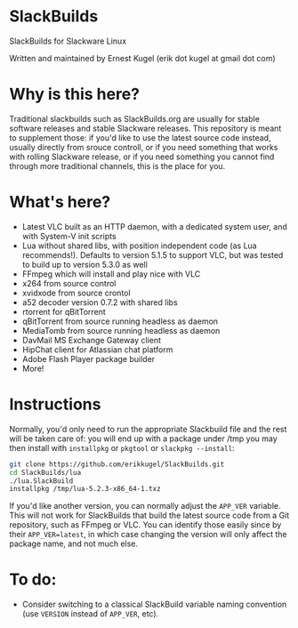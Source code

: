 SlackBuilds
===========

SlackBuilds for Slackware Linux

Written and maintained by Ernest Kugel (erik dot kugel at gmail dot com)

# Why is this here?
Traditional slackbuilds such as SlackBuilds.org are usually for stable software releases and stable Slackware releases. This repository is meant to supplement those: if you'd like to use the latest source code instead, usually directly from srouce controll, or if you need something that works with rolling Slackware release, or if you need something you cannot find through more traditional channels, this is the place for you.

# What's here?
- Latest VLC built as an HTTP daemon, with a dedicated system user, and with System-V init scripts
- Lua without shared libs, with position independent code (as Lua recommends!). Defaults to version 5.1.5 to support VLC, but was tested to build up to version 5.3.0 as well
- FFmpeg which will install and play nice with VLC
- x264 from source control
- xvidxode from source crontol
- a52 decoder version 0.7.2 with shared libs
- rtorrent for qBitTorrent
- qBitTorrent from source running headless as daemon
- MediaTomb from source running headless as daemon
- DavMail MS Exchange Gateway client
- HipChat client for Atlassian chat platform
- Adobe Flash Player package builder
- More!

# Instructions  
Normally, you'd only need to run the appropriate Slackbuild file and the rest will be taken care of: you will end up with a package under /tmp you may then install with `installpkg` or `pkgtool` or `slackpkg --install`:  
```bash
git clone https://github.com/erikkugel/SlackBuilds.git
cd SlackBuilds/lua
./lua.SlackBuild
installpkg /tmp/lua-5.2.3-x86_64-1.txz
```

If you'd like another version, you can normally adjust the `APP_VER` variable. This will not work for SlackBuilds that build the latest source code from a Git repository, such as FFmpeg or VLC. You can identify those easily since by their `APP_VER=latest`, in which case changing the version will only affect the package name, and not much else.

# To do:  
- Consider switching to a classical SlackBuild variable naming convention (use `VERSION` instead of `APP_VER`, etc).
